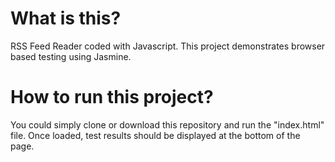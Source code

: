 # What is this?

RSS Feed Reader coded with Javascript. This project demonstrates browser based testing using Jasmine.

# How to run this project?

You could simply clone or download this repository and run the "index.html" file.
Once loaded, test results should be displayed at the bottom of the page.




